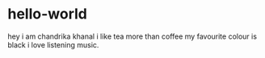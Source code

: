 # hello-world
hey 
i am chandrika khanal i like tea more than coffee
my favourite colour is black
i love listening music. 
